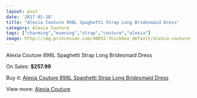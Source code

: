 ```yaml
---
layout: post
date: '2017-01-18'
title: "Alexia Couture 898L Spaghetti Strap Long Bridesmaid Dress"
category: Alexia Couture
tags: ["charming","evening","strap","couture","alexia"]
image: http://img.princessan.com/40032-thickbox_default/alexia-couture-898l-spaghetti-strap-long-bridesmaid-dress.jpg
---
```

Alexia Couture 898L Spaghetti Strap Long Bridesmaid Dress

On Sales: **$257.99**
<a href="https://www.princessan.com/en/18731-alexia-couture-898l-spaghetti-strap-long-bridesmaid-dress.html"><amp-img layout="responsive" width="600" height="600" src="//img.princessan.com/40032-thickbox_default/alexia-couture-898l-spaghetti-strap-long-bridesmaid-dress.jpg" alt="Alexia Couture 898L Spaghetti Strap Long Bridesmaid Dress 0" /></a>

Buy it: [Alexia Couture 898L Spaghetti Strap Long Bridesmaid Dress](https://www.princessan.com/en/18731-alexia-couture-898l-spaghetti-strap-long-bridesmaid-dress.html "Alexia Couture 898L Spaghetti Strap Long Bridesmaid Dress")

View more: [Alexia Couture](https://www.princessan.com/en/173- "Alexia Couture")
